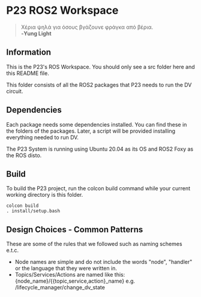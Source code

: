 # P23 ROS2 Workspace

> Χέρια ψηλά για όσους βγάζουνε φράγκα από βέρια.<br>
**-Yung Light**

## Information
This is the P23's ROS Workspace. You should only see a src folder here and this README file.

This folder consists of all the ROS2 packages that P23 needs to run the DV circuit.

## Dependencies
Each package needs some dependencies installed. You can find these in the folders of the packages. Later, a script will be provided installing everything needed to run DV.

The P23 System is running using Ubuntu 20.04 as its OS and ROS2 Foxy as the ROS disto.

## Build
To build the P23 project, run the colcon build command while your current working directory is this folder. 

```
colcon build
. install/setup.bash
```

## Design Choices - Common Patterns
These are some of the rules that we followed such as naming schemes e.t.c.

- Node names are simple and do not include the words "node", "handler" or the language that they were written in.
- Topics/Services/Actions are named like this: {node_name}/{{topic,service,action}_name} e.g. /lifecycle_manager/change_dv_state
